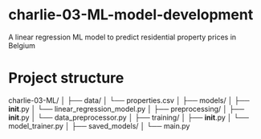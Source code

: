 # charlie-03-ML-model-development
A linear regression ML model to predict residential property prices in Belgium


# Project structure

charlie-03-ML/
│
├── data/
│   └── properties.csv
│
├── models/
│   ├── __init__.py
│   └── linear_regression_model.py
│
├── preprocessing/
│   ├── __init__.py
│   └── data_preprocessor.py
│
├── training/
│   ├── __init__.py
│   └── model_trainer.py
│
├── saved_models/
│
└── main.py
